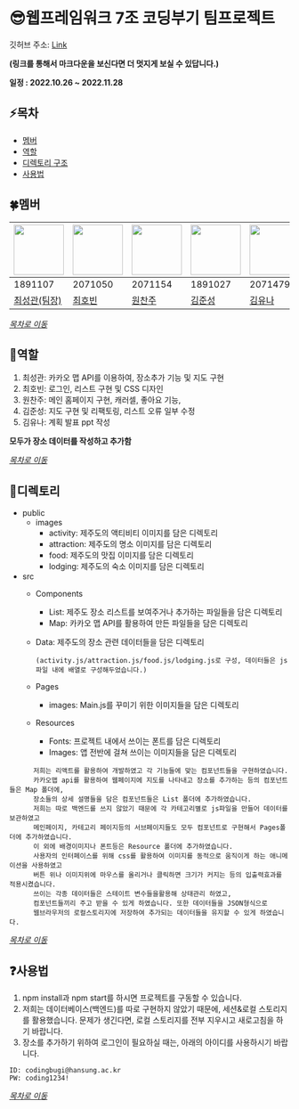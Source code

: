 # :sunglasses:웹프레임워크 7조 코딩부기 팀프로젝트
깃허브 주소: [Link](https://github.com/2022-WF1-CodingBugi/Eodrae_gamdi)

**(링크를 통해서 마크다운을 보신다면 더 멋지게 보실 수 있답니다.)**

<B> 일정 : 2022.10.26 ~ 2022.11.28 </B><br>

## :zap:목차
* [멤버](#four_leaf_clover멤버)
* [역할](#bust_in_silhouette역할)
* [디렉토리 구조](#book디렉토리)
* [사용법](#question사용법)

## :four_leaf_clover:멤버
| <a href="https://github.com/kwani6684"><img src="https://avatars.githubusercontent.com/u/112394220?v=4" width="90" height="90"></a> | <a href="https://github.com/jueun0725"><img src="https://avatars.githubusercontent.com/u/103445254?v=4" width="90" height="90"></a> | <a href="https://github.com/wonchanjoo"><img src="https://avatars.githubusercontent.com/u/92321183?v=4" width="90" height="90"></a> | <a href="https://github.com/newJunsung"><img src="https://avatars.githubusercontent.com/u/107932188?v=4" width="90" height="90"></a> | <a href="https://github.com/Fineday-yn"><img src="https://avatars.githubusercontent.com/u/81400435?v=4" width="90" height="90"></a> |
| ----- | ----- | ----- | ----- | ----- |
| 1891107 | 2071050 | 2071154 | 1891027 | 2071479 |
| [최성관(팀장)](https://github.com/kwani6684) | [최호빈](https://github.com/zzawang) | [원찬주](https://github.com/wonchanjoo) | [김준성](https://github.com/newJunsung) | [김유나](https://github.com/Fineday-yn) |

_[목차로 이동](#zap목차)_

## :bust_in_silhouette:역할
1. 최성관: 카카오 맵 API를 이용하여, 장소추가 기능 및 지도 구현
2. 최호빈: 로그인, 리스트 구현 및 CSS 디자인
3. 원찬주: 메인 홈페이지 구현, 캐러셀, 좋아요 기능, 
4. 김준성: 지도 구현 및 리팩토링, 리스트 오류 일부 수정
5. 김유나: 계획 발표 ppt 작성

**모두가 장소 데이터를 작성하고 추가함**

_[목차로 이동](#zap목차)_

## :book:디렉토리

* public
  * images
    * activity: 제주도의 액티비티 이미지를 담은 디렉토리
    * attraction: 제주도의 명소 이미지를 담은 디렉토리
    * food: 제주도의 맛집 이미지를 담은 디렉토리
    * lodging: 제주도의 숙소 이미지를 담은 디렉토리
* src
  * Components
    * List: 제주도 장소 리스트를 보여주거나 추가하는 파일들을 담은 디렉토리
    * Map: 카카오 맵 API를 활용하여 만든 파일들을 담은 디렉토리
  * Data: 제주도의 장소 관련 데이터들을 담은 디렉토리
        
        (activity.js/attraction.js/food.js/lodging.js로 구성, 데이터들은 js파일 내에 배열로 구성해두었습니다.)
  * Pages
    * images: Main.js를 꾸미기 위한 이미지들을 담은 디렉토리
  * Resources
    * Fonts: 프로젝트 내에서 쓰이는 폰트를 담은 디렉토리
    * Images: 앱 전반에 걸쳐 쓰이는 이미지들을 담은 디렉토리

```
      저희는 리액트를 활용하여 개발하였고 각 기능들에 맞는 컴포넌트들을 구현하였습니다. 
      카카오맵 api를 활용하여 웹페이지에 지도를 나타내고 장소를 추가하는 등의 컴포넌트들은 Map 폴더에,
      장소들의 상세 설명들을 담은 컴포넌트들은 List 폴더에 추가하였습니다.
      저희는 따로 백엔드를 쓰지 않았기 때문에 각 카테고리별로 js파일을 만들어 데이터를 보관하였고
      메인페이지, 카테고리 페이지등의 서브페이지들도 모두 컴포넌트로 구현해서 Pages폴더에 추가하였습니다.
      이 외에 배경이미지나 폰트등은 Resource 폴더에 추가하였습니다.
      사용자의 인터페이스를 위해 css를 활용하여 이미지를 동적으로 움직이게 하는 애니메이션을 사용하였고 
      버튼 위나 이미지위에 마우스를 올리거나 클릭하면 크기가 커지는 등의 입출력효과를 적용시켰습니다.
      쓰이는 각종 데이터들은 스테이트 변수들을활용해 상태관리 하였고,
      컴포넌트들끼리 주고 받을 수 있게 하였습니다. 또한 데이터들을 JSON형식으로 
      웹브라우저의 로컬스토리지에 저장하여 추가되는 데이터들을 유지할 수 있게 하였습니다.
```

_[목차로 이동](#zap목차)_

## :question:사용법
1. npm install과 npm start를 하시면 프로젝트를 구동할 수 있습니다.
2. 저희는 데이터베이스(백엔드)를 따로 구현하지 않았기 때문에, 세션&로컬 스토리지를 활용했습니다. 문제가 생긴다면, 로컬 스토리지를 전부 지우시고 새로고침을 하기 바랍니다.
3. 장소를 추가하기 위하여 로그인이 필요하실 때는, 아래의 아이디를 사용하시기 바랍니다.
 ```
 ID: codingbugi@hansung.ac.kr
 PW: coding1234!
 ```

_[목차로 이동](#zap목차)_
